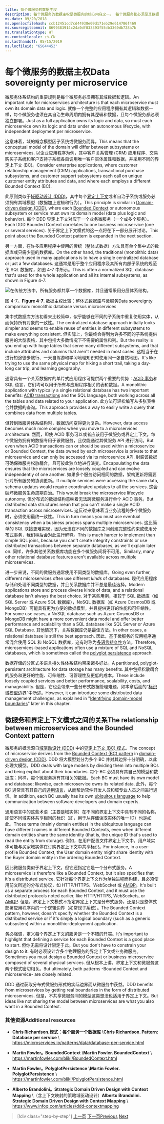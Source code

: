 ```yaml
---
title: 每个微服务的数据主权
description: 每个微服务的数据主权是微服务的核心内容之一。 每个微服务都必须是其数据库的唯一所有者，不能与任何其他微服务共享该数据库。 当然，某个微服务的所有实例都连接到同一个高可用性数据库。
ms.date: 09/20/2018
ms.openlocfilehash: ccb12451cd7cd44938e09d171eb29e614786f469
ms.sourcegitcommit: 8699383914c24a0df033393f55db3369db728a7b
ms.translationtype: HT
ms.contentlocale: zh-CN
ms.lasthandoff: 05/15/2019
ms.locfileid: "65644453"
---
```

# <a name="data-sovereignty-per-microservice"></a><span data-ttu-id="b7ebc-105">每个微服务的数据主权</span><span class="sxs-lookup"><span data-stu-id="b7ebc-105">Data sovereignty per microservice</span></span>

<span data-ttu-id="b7ebc-106">微服务体系结构的重要规则是每个微服务必须拥有其域数据和逻辑。</span><span class="sxs-lookup"><span data-stu-id="b7ebc-106">An important rule for microservices architecture is that each microservice must own its domain data and logic.</span></span> <span data-ttu-id="b7ebc-107">就像一个完整的应用程序拥有其逻辑和数据一样，每个微服务也须在其自治生命周期内拥有其逻辑和数据，且每个微服务都必须独立部署。</span><span class="sxs-lookup"><span data-stu-id="b7ebc-107">Just as a full application owns its logic and data, so must each microservice own its logic and data under an autonomous lifecycle, with independent deployment per microservice.</span></span>

<span data-ttu-id="b7ebc-108">这意味着，域的概念模型因子系统或微服务而异。</span><span class="sxs-lookup"><span data-stu-id="b7ebc-108">This means that the conceptual model of the domain will differ between subsystems or microservices.</span></span> <span data-ttu-id="b7ebc-109">以企业应用程序为例，其中客户关系管理 (CRM) 应用程序、交易购买子系统和客户支持子系统各自调用唯一客户实体属性和数据，并采用不同的界定上下文 (BC)。</span><span class="sxs-lookup"><span data-stu-id="b7ebc-109">Consider enterprise applications, where customer relationship management (CRM) applications, transactional purchase subsystems, and customer support subsystems each call on unique customer entity attributes and data, and where each employs a different Bounded Context (BC).</span></span>

<span data-ttu-id="b7ebc-110">此原则类似于[域驱动设计 (DDD)](https://en.wikipedia.org/wiki/Domain-driven_design)，其中每个[界定上下文](https://martinfowler.com/bliki/BoundedContext.html)或者自治子系统或服务必须拥有其域模型（数据加上逻辑和行为）。</span><span class="sxs-lookup"><span data-stu-id="b7ebc-110">This principle is similar in [Domain-driven design (DDD)](https://en.wikipedia.org/wiki/Domain-driven_design), where each [Bounded Context](https://martinfowler.com/bliki/BoundedContext.html) or autonomous subsystem or service must own its domain model (data plus logic and behavior).</span></span> <span data-ttu-id="b7ebc-111">每个 DDD 界定上下文对应于一个业务微服务（一个或多个服务）。</span><span class="sxs-lookup"><span data-stu-id="b7ebc-111">Each DDD Bounded Context correlates to one business microservice (one or several services).</span></span> <span data-ttu-id="b7ebc-112">关于界定上下文模式的这一点将在下一部分展开讨论。</span><span class="sxs-lookup"><span data-stu-id="b7ebc-112">This point about the Bounded Context pattern is expanded in the next section.</span></span>

<span data-ttu-id="b7ebc-113">另一方面，在许多应用程序中使用的传统（整体式数据）方法具有单个集中式的数据库或只需少量的数据库。</span><span class="sxs-lookup"><span data-stu-id="b7ebc-113">On the other hand, the traditional (monolithic data) approach used in many applications is to have a single centralized database or just a few databases.</span></span> <span data-ttu-id="b7ebc-114">这通常是用于整个应用程序及其所有内部子系统的规范化 SQL 数据库，如图 4-7 中所示。</span><span class="sxs-lookup"><span data-stu-id="b7ebc-114">This is often a normalized SQL database that's used for the whole application and all its internal subsystems, as shown in Figure 4-7.</span></span>

![在传统方法中，所有服务都共享一个数据库，并且通常采用分层体系结构。](./media/image7.png)

<span data-ttu-id="b7ebc-117">图 4-7。</span><span class="sxs-lookup"><span data-stu-id="b7ebc-117">**Figure 4-7**.</span></span> <span data-ttu-id="b7ebc-118">数据主权比较：整体式数据库与微服务</span><span class="sxs-lookup"><span data-stu-id="b7ebc-118">Data sovereignty comparison: monolithic database versus microservices</span></span>

<span data-ttu-id="b7ebc-119">集中式数据库方法初看来比较简单，似乎能够在不同的子系统中重复使用实体，从而保持所有对象的一致性。</span><span class="sxs-lookup"><span data-stu-id="b7ebc-119">The centralized database approach initially looks simpler and seems to enable reuse of entities in different subsystems to make everything consistent.</span></span> <span data-ttu-id="b7ebc-120">但实际上，你最终会得到为许多不同的子系统提供服务的大型表格，其中包括大多数情况下不需要的属性和列。</span><span class="sxs-lookup"><span data-stu-id="b7ebc-120">But the reality is you end up with huge tables that serve many different subsystems, and that include attributes and columns that aren't needed in most cases.</span></span> <span data-ttu-id="b7ebc-121">这相当于在进行短途徒步旅行、一天自驾游和学习地理知识时使用同一张自然地图。</span><span class="sxs-lookup"><span data-stu-id="b7ebc-121">It's like trying to use the same physical map for hiking a short trail, taking a day-long car trip, and learning geography.</span></span>

<span data-ttu-id="b7ebc-122">通常具有一个关系数据库的单片式应用程序可提供两个重要的优势：[ACID 事务](https://en.wikipedia.org/wiki/ACID)和 SQL 语言，它们均可以用于所有与应用程序相关的表和数据。</span><span class="sxs-lookup"><span data-stu-id="b7ebc-122">A monolithic application with typically a single relational database has two important benefits: [ACID transactions](https://en.wikipedia.org/wiki/ACID) and the SQL language, both working across all the tables and data related to your application.</span></span> <span data-ttu-id="b7ebc-123">此方法可轻松编写从多张表格合并数据的查询。</span><span class="sxs-lookup"><span data-stu-id="b7ebc-123">This approach provides a way to easily write a query that combines data from multiple tables.</span></span>

<span data-ttu-id="b7ebc-124">但转到微服务体系结构时，数据访问变得更为复杂。</span><span class="sxs-lookup"><span data-stu-id="b7ebc-124">However, data access becomes much more complex when you move to a microservices architecture.</span></span> <span data-ttu-id="b7ebc-125">然而，即使 ACID 事务可以或者应该用于微服务或界定上下文，每个微服务拥有的数据专用于该微服务，且仅能通过其微服务 API 进行访问。</span><span class="sxs-lookup"><span data-stu-id="b7ebc-125">But even when ACID transactions can or should be used within a microservice or Bounded Context, the data owned by each microservice is private to that microservice and can only be accessed via its microservice API.</span></span> <span data-ttu-id="b7ebc-126">封装该数据可确保微服务松散耦合，且可彼此独立地进行演变。</span><span class="sxs-lookup"><span data-stu-id="b7ebc-126">Encapsulating the data ensures that the microservices are loosely coupled and can evolve independently of one another.</span></span> <span data-ttu-id="b7ebc-127">如果多个服务访问相同的数据，架构更新将需要针对所有服务的协调更新。</span><span class="sxs-lookup"><span data-stu-id="b7ebc-127">If multiple services were accessing the same data, schema updates would require coordinated updates to all the services.</span></span> <span data-ttu-id="b7ebc-128">这会破坏微服务生命周期自治。</span><span class="sxs-lookup"><span data-stu-id="b7ebc-128">This would break the microservice lifecycle autonomy.</span></span> <span data-ttu-id="b7ebc-129">但分布式的数据结构意味着无法跨微服务进行单个 ACID 事务。</span><span class="sxs-lookup"><span data-stu-id="b7ebc-129">But distributed data structures mean that you can't make a single ACID transaction across microservices.</span></span> <span data-ttu-id="b7ebc-130">这反过来意味着当业务流程跨多个微服务时，必须使用最终一致性。</span><span class="sxs-lookup"><span data-stu-id="b7ebc-130">This in turn means you must use eventual consistency when a business process spans multiple microservices.</span></span> <span data-ttu-id="b7ebc-131">这比简单的 SQL 联接更难实现，因为无法在不同的数据库之间创建完整性约束或使用分布式事务，我们稍后会对此进行解释。</span><span class="sxs-lookup"><span data-stu-id="b7ebc-131">This is much harder to implement than simple SQL joins, because you can't create integrity constraints or use distributed transactions between separate databases, as we'll explain later on.</span></span> <span data-ttu-id="b7ebc-132">同样，许多其他关系数据库功能在多个微服务间将不可用。</span><span class="sxs-lookup"><span data-stu-id="b7ebc-132">Similarly, many other relational database features aren't available across multiple microservices.</span></span>

<span data-ttu-id="b7ebc-133">进一步来说，不同的微服务通常使用不同类型的数据库。</span><span class="sxs-lookup"><span data-stu-id="b7ebc-133">Going even further, different microservices often use different *kinds* of databases.</span></span> <span data-ttu-id="b7ebc-134">现代应用程序存储和处理不同类型的数据，并且关系数据库并不总是最佳选择。</span><span class="sxs-lookup"><span data-stu-id="b7ebc-134">Modern applications store and process diverse kinds of data, and a relational database isn't always the best choice.</span></span> <span data-ttu-id="b7ebc-135">对于某些用例，相较于 SQL 数据库（如 SQL Server 或 Azure SQL 数据库），NoSQL 数据库（如 Azure CosmosDB 或 MongoDB）可能具有更为方便的数据模型，并且提供更好的性能和可伸缩性。</span><span class="sxs-lookup"><span data-stu-id="b7ebc-135">For some use cases, a NoSQL database such as Azure CosmosDB or MongoDB might have a more convenient data model and offer better performance and scalability than a SQL database like SQL Server or Azure SQL Database.</span></span> <span data-ttu-id="b7ebc-136">其他情况下，关系数据库仍是最佳方法。</span><span class="sxs-lookup"><span data-stu-id="b7ebc-136">In other cases, a relational database is still the best approach.</span></span> <span data-ttu-id="b7ebc-137">因此，基于微服务的应用程序通常混合使用 SQL 和 NoSQL 数据库，这有时称为[多语言持久性](https://martinfowler.com/bliki/PolyglotPersistence.html)方法。</span><span class="sxs-lookup"><span data-stu-id="b7ebc-137">Therefore, microservices-based applications often use a mixture of SQL and NoSQL databases, which is sometimes called the [polyglot persistence](https://martinfowler.com/bliki/PolyglotPersistence.html) approach.</span></span>

<span data-ttu-id="b7ebc-138">数据存储的分区式多语言持久性体系结构带来诸多好处。</span><span class="sxs-lookup"><span data-stu-id="b7ebc-138">A partitioned, polyglot-persistent architecture for data storage has many benefits.</span></span> <span data-ttu-id="b7ebc-139">其中包括松散耦合的服务和更好的性能、可伸缩性、可管理性及更低的成本。</span><span class="sxs-lookup"><span data-stu-id="b7ebc-139">These include loosely coupled services and better performance, scalability, costs, and manageability.</span></span> <span data-ttu-id="b7ebc-140">但是，它也会带来一些分布式数据管理难题，如本章后面的“[标识域模型边界](identify-microservice-domain-model-boundaries.md)”中所述。</span><span class="sxs-lookup"><span data-stu-id="b7ebc-140">However, it can introduce some distributed data management challenges, as explained in "[Identifying domain-model boundaries](identify-microservice-domain-model-boundaries.md)" later in this chapter.</span></span>

## <a name="the-relationship-between-microservices-and-the-bounded-context-pattern"></a><span data-ttu-id="b7ebc-141">微服务和界定上下文模式之间的关系</span><span class="sxs-lookup"><span data-stu-id="b7ebc-141">The relationship between microservices and the Bounded Context pattern</span></span>

<span data-ttu-id="b7ebc-142">微服务的概念源自[域驱动设计 (DDD)](https://en.wikipedia.org/wiki/Domain-driven_design) 中的[界定上下文 (BC) 模式](https://martinfowler.com/bliki/BoundedContext.html)。</span><span class="sxs-lookup"><span data-stu-id="b7ebc-142">The concept of microservice derives from the [Bounded Context (BC) pattern](https://martinfowler.com/bliki/BoundedContext.html) in [domain-driven design (DDD)](https://en.wikipedia.org/wiki/Domain-driven_design).</span></span> <span data-ttu-id="b7ebc-143">DDD 将大模型划分为多个 BC 并对其边界十分明确，以此处理大模型。</span><span class="sxs-lookup"><span data-stu-id="b7ebc-143">DDD deals with large models by dividing them into multiple BCs and being explicit about their boundaries.</span></span> <span data-ttu-id="b7ebc-144">每个 BC 必须具有其自己的模型和数据库；同样，每个微服务拥有其相关的数据。</span><span class="sxs-lookup"><span data-stu-id="b7ebc-144">Each BC must have its own model and database; likewise, each microservice owns its related data.</span></span> <span data-ttu-id="b7ebc-145">此外，每个 BC 通常具有其自己的[通用语言](https://martinfowler.com/bliki/UbiquitousLanguage.html)，从而帮助软件开发人员和域专业人员之间进行通信。</span><span class="sxs-lookup"><span data-stu-id="b7ebc-145">In addition, each BC usually has its own [ubiquitous language](https://martinfowler.com/bliki/UbiquitousLanguage.html) to help communication between software developers and domain experts.</span></span>

<span data-ttu-id="b7ebc-146">通用语言中的这些术语（主要是域实体）在不同的界定上下文中具有不同的名称，即使不同域实体共享相同的标识（即，用于从存储读取实体的唯一 ID）也是如此。</span><span class="sxs-lookup"><span data-stu-id="b7ebc-146">Those terms (mainly domain entities) in the ubiquitous language can have different names in different Bounded Contexts, even when different domain entities share the same identity (that is, the unique ID that's used to read the entity from storage).</span></span> <span data-ttu-id="b7ebc-147">例如，在用户配置文件界定上下文中，用户域实体可能与买家域实体在订购界定上下文中共享标识。</span><span class="sxs-lookup"><span data-stu-id="b7ebc-147">For instance, in a user-profile Bounded Context, the User domain entity might share identity with the Buyer domain entity in the ordering Bounded Context.</span></span>

<span data-ttu-id="b7ebc-148">因此微服务类似于界定上下文，但它还指定它是一个分布式服务。</span><span class="sxs-lookup"><span data-stu-id="b7ebc-148">A microservice is therefore like a Bounded Context, but it also specifies that it's a distributed service.</span></span> <span data-ttu-id="b7ebc-149">它针对每个界定上下文作为单独进程而构建，且必须使用前文所述的分布式协议，如 HTTP/HTTPS、WebSocket 或 [AMQP](https://en.wikipedia.org/wiki/Advanced_Message_Queuing_Protocol)。</span><span class="sxs-lookup"><span data-stu-id="b7ebc-149">It's built as a separate process for each Bounded Context, and it must use the distributed protocols noted earlier, like HTTP/HTTPS, WebSockets, or [AMQP](https://en.wikipedia.org/wiki/Advanced_Message_Queuing_Protocol).</span></span> <span data-ttu-id="b7ebc-150">但是，界定上下文模式不指定界定上下文是分布式服务，还是只是整体式部署应用程序内的一个逻辑边界（如常规子系统）。</span><span class="sxs-lookup"><span data-stu-id="b7ebc-150">The Bounded Context pattern, however, doesn't specify whether the Bounded Context is a distributed service or if it's simply a logical boundary (such as a generic subsystem) within a monolithic-deployment application.</span></span>

<span data-ttu-id="b7ebc-151">务必强调，定义每个界定上下文的服务是一个不错的开端。</span><span class="sxs-lookup"><span data-stu-id="b7ebc-151">It's important to highlight that defining a service for each Bounded Context is a good place to start.</span></span> <span data-ttu-id="b7ebc-152">但你无需将设计限定于此。</span><span class="sxs-lookup"><span data-stu-id="b7ebc-152">But you don't have to constrain your design to it.</span></span> <span data-ttu-id="b7ebc-153">有时必须设计含多个物理服务的界定上下文或业务微服务。</span><span class="sxs-lookup"><span data-stu-id="b7ebc-153">Sometimes you must design a Bounded Context or business microservice composed of several physical services.</span></span> <span data-ttu-id="b7ebc-154">但从根本上讲，界定上下文和微服务这两个模式密切相关。</span><span class="sxs-lookup"><span data-stu-id="b7ebc-154">But ultimately, both patterns -Bounded Context and microservice- are closely related.</span></span>

<span data-ttu-id="b7ebc-155">DDD 通过获取分布式微服务形式的实际边界而从微服务中获益。</span><span class="sxs-lookup"><span data-stu-id="b7ebc-155">DDD benefits from microservices by getting real boundaries in the form of distributed microservices.</span></span> <span data-ttu-id="b7ebc-156">但是，不共享微服务间的模型这类想法也适用于界定上下文。</span><span class="sxs-lookup"><span data-stu-id="b7ebc-156">But ideas like not sharing the model between microservices are what you also want in a Bounded Context.</span></span>

### <a name="additional-resources"></a><span data-ttu-id="b7ebc-157">其他资源</span><span class="sxs-lookup"><span data-stu-id="b7ebc-157">Additional resources</span></span>

- <span data-ttu-id="b7ebc-158">**Chris Richardson.模式：每个服务一个数据库** \\</span><span class="sxs-lookup"><span data-stu-id="b7ebc-158">**Chris Richardson. Pattern: Database per service** \\</span></span>
  <https://microservices.io/patterns/data/database-per-service.html>

- <span data-ttu-id="b7ebc-159">**Martin Fowler。BoundedContext** \\</span><span class="sxs-lookup"><span data-stu-id="b7ebc-159">**Martin Fowler. BoundedContext** \\</span></span>
  <https://martinfowler.com/bliki/BoundedContext.html>

- <span data-ttu-id="b7ebc-160">**Martin Fowler。PolyglotPersistence** \\</span><span class="sxs-lookup"><span data-stu-id="b7ebc-160">**Martin Fowler. PolyglotPersistence** \\</span></span>
  <https://martinfowler.com/bliki/PolyglotPersistence.html>

- <span data-ttu-id="b7ebc-161">**Alberto Brandolini。Strategic Domain Driven Design with Context Mapping** \（含上下文映射的策略域驱动设计）</span><span class="sxs-lookup"><span data-stu-id="b7ebc-161">**Alberto Brandolini. Strategic Domain Driven Design with Context Mapping** \\</span></span>
  <https://www.infoq.com/articles/ddd-contextmapping>

>[!div class="step-by-step"]
><span data-ttu-id="b7ebc-162">[上一页](microservices-architecture.md)
>[下一页](logical-versus-physical-architecture.md)</span><span class="sxs-lookup"><span data-stu-id="b7ebc-162">[Previous](microservices-architecture.md)
[Next](logical-versus-physical-architecture.md)</span></span>
